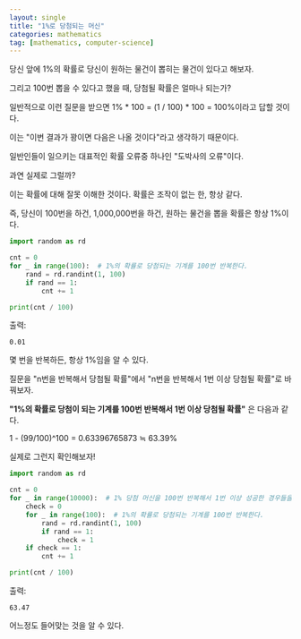 ```yaml
---
layout: single
title: "1%로 당첨되는 머신"
categories: mathematics
tag: [mathematics, computer-science]
---
```


당신 앞에 1%의 확률로 당신이 원하는 물건이 뽑히는 물건이 있다고 해보자.

그리고 100번 뽑을 수 있다고 했을 때, 당첨될 확률은 얼마나 되는가?

일반적으로 이런 질문을 받으면 1% * 100 = (1 / 100) * 100 = 100%이라고 답할 것이다.

이는 "이번 결과가 꽝이면 다음은 나올 것이다"라고 생각하기 때문이다.

일반인들이 일으키는 대표적인 확률 오류중 하나인 "도박사의 오류"이다.

과연 실제로 그럴까?

이는 확률에 대해 잘못 이해한 것이다. 확률은 조작이 없는 한, 항상 같다.

즉, 당신이 100번을 하건, 1,000,000번을 하건, 원하는 물건을 뽑을 확률은 항상 1%이다.

```py
import random as rd

cnt = 0
for _ in range(100):  # 1%의 확률로 당첨되는 기계를 100번 반복한다.
    rand = rd.randint(1, 100)
    if rand == 1:
        cnt += 1

print(cnt / 100)
```

출력: 
```
0.01
```

몇 번을 반복하든, 항상 1%임을 알 수 있다.

질문을 "n번을 반복해서 당첨될 확률"에서 "n번을 반복해서 1번 이상 당첨될 확률"로 바꿔보자.

**"1%의 확률로 당첨이 되는 기계를 100번 반복해서 1번 이상 당첨될 확률"** 은 다음과 같다.

1 - (99/100)^100 = 0.63396765873 ≒ 63.39%

실제로 그런지 확인해보자!


```py
import random as rd

cnt = 0
for _ in range(10000):  # 1% 당첨 머신을 100번 반복해서 1번 이상 성공한 경우들을 구한다.
    check = 0
    for _ in range(100):  # 1%의 확률로 당첨되는 기계를 100번 반복한다.
        rand = rd.randint(1, 100)
        if rand == 1:
            check = 1
    if check == 1:
        cnt += 1

print(cnt / 100)
```

출력:
```
63.47
```

어느정도 들어맞는 것을 알 수 있다.